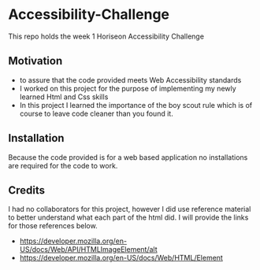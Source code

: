 # Accessibility-Challenge
This repo holds the week 1 Horiseon Accessibility Challenge

## Motivation
* to assure that the code provided meets Web Accessibility standards
* I worked on this project for the purpose of implementing my newly learned Html and Css skills 
* In this project I learned the importance of the boy scout rule which is of course to leave code cleaner than you found it. 

## Installation

Because the code provided is for a web based application no installations are required for the code to work. 

## Credits

I had no collaborators for this project, however I did use reference material to better understand what each part of the html did. I will provide the links for those references below.
* https://developer.mozilla.org/en-US/docs/Web/API/HTMLImageElement/alt
* https://developer.mozilla.org/en-US/docs/Web/HTML/Element
